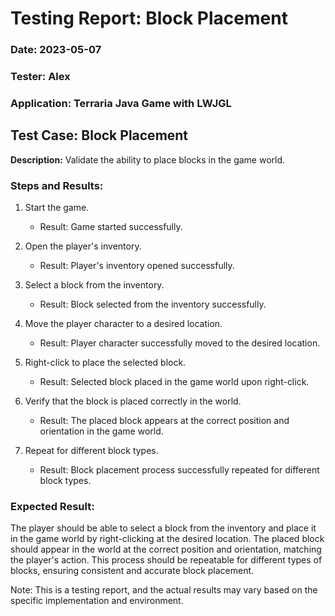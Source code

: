 # Testing Report: Block Placement

### **Date:** 2023-05-07

### **Tester:** Alex

### **Application:** Terraria Java Game with LWJGL

## Test Case: Block Placement

**Description:**
Validate the ability to place blocks in the game world.

### Steps and Results:

1. Start the game.
    - Result: Game started successfully.

2. Open the player's inventory.
    - Result: Player's inventory opened successfully.

3. Select a block from the inventory.
    - Result: Block selected from the inventory successfully.

4. Move the player character to a desired location.
    - Result: Player character successfully moved to the desired location.

5. Right-click to place the selected block.
    - Result: Selected block placed in the game world upon right-click.

6. Verify that the block is placed correctly in the world.
    - Result: The placed block appears at the correct position and orientation in the game world.

7. Repeat for different block types.
    - Result: Block placement process successfully repeated for different block types.

### Expected Result:
The player should be able to select a block from the inventory and place it in the game world by right-clicking at the desired location. The placed block should appear in the world at the correct position and orientation, matching the player's action. This process should be repeatable for different types of blocks, ensuring consistent and accurate block placement.

Note: This is a testing report, and the actual results may vary based on the specific implementation and environment.
